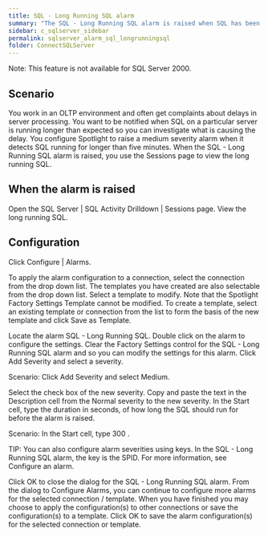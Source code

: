 ```yaml
---
title: SQL - Long Running SQL alarm
summary: "The SQL - Long Running SQL alarm is raised when SQL has been running longer than a configured time. Because the (configured time) is unique to each environment, the SQL - Long Running SQL alarm, by default, is not configured."
sidebar: c_sqlserver_sidebar
permalink: sqlserver_alarm_sql_longrunningsql
folder: ConnectSQLServer
---
```





Note: This feature is not available for SQL Server 2000.




## Scenario

You work in an OLTP environment and often get complaints about delays in server processing. You want to be notified when SQL on a particular server is running longer than expected so you can investigate what is causing the delay. You configure Spotlight to raise a medium severity alarm when it detects SQL running for longer than five minutes. When the SQL - Long Running SQL alarm is raised, you use the Sessions page to view the long running SQL.


## When the alarm is raised

Open the SQL Server \| SQL Activity Drilldown \| Sessions page. View the long running SQL.

## Configuration

Click Configure \| Alarms.

To apply the alarm configuration to a connection, select the connection from the drop down list. The templates you have created are also selectable from the drop down list. Select a template to modify. Note that the Spotlight Factory Settings Template cannot be modified. To create a template, select an existing template or connection from the list to form the basis of the new template and click Save as Template.

Locate the alarm SQL - Long Running SQL. Double click on the alarm to configure the settings.
Clear the Factory Settings control for the SQL - Long Running SQL alarm and so you can modify the settings for this alarm.
Click Add Severity and select a severity.

Scenario: Click Add Severity and select Medium.

Select the check box of the new severity.
Copy and paste the text in the Description cell from the Normal severity to the new severity.
In the Start cell, type the duration in seconds, of how long the SQL should run for before the alarm is raised.

Scenario: In the Start cell, type 300 .


 TIP: You can also configure alarm severities using keys. In the SQL - Long Running SQL alarm, the key is the SPID. For more information, see Configure an alarm.


Click OK to close the dialog for the SQL - Long Running SQL alarm.
From the dialog to Configure Alarms, you can continue to configure more alarms for the selected connection / template. When you have finished you may choose to apply the configuration(s) to other connections or save the configuration(s) to a template.
Click OK to save the alarm configuration(s) for the selected connection or template.
